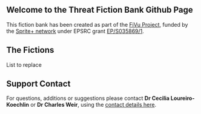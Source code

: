 ## Welcome to the Threat Fiction Bank Github Page

This fiction bank has been created as part of the [FiVu Project](https://spritehub.org/2021/09/02/fivu-using-design-fiction-to-identify-future-vulnerabilities-in-bio-iot/), funded by the [Sprite+ network](https://spritehub.org/) under EPSRC grant [EP/S035869/1](https://gow.epsrc.ukri.org/NGBOViewGrant.aspx?GrantRef=EP/S035869/1).

## The Fictions
<div id="FictionList">
<p>List to replace</p>
</div>

## Support Contact

For questions, additions or suggestions please contact **Dr Cecilia Loureiro-Koechlin** or **Dr Charles Weir**, using the [contact details here](https://spritehub.org/2021/09/02/fivu-using-design-fiction-to-identify-future-vulnerabilities-in-bio-iot/).

<!-- Magic from https://salifm.hashnode.dev/add-javascript-code-in-md-file-for-github-pages-cke4epwmf001oaks16cjggnyc to include JavaScript in an MD file.

The script - starting (async() - inserts the list of PDFs in the root directory into the FictionList div above, is based on https://stackoverflow.com/questions/39048654/how-to-enable-directory-indexing-on-github-pages

-->
<div style="display: none">
    <![CDATA[<script>
    <!--<![CDATA[--><![CDATA[
          (async () => {
    const response = await fetch('https://api.github.com/repos/SecurityEssentials/ThreatFictionBank/contents/');
    const data = await response.json();
    let htmlString = '<ul>';
    for (let file of data) {
      if (/pdf$/.test(file.path)) {
        htmlString += `<li><a href="${file.path}">${file.name}</a></li>`;
      }
    }
    htmlString += '</ul>';
    document.getElementById('FictionList').innerHTML = htmlString;
  })()
    // <![CDATA[
    </script><![CDATA[]]>
</div>
